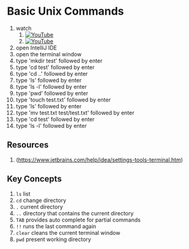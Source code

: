 # Basic Unix Commands

1. watch 
	1. [![YouTube](https://i.ytimg.com/vi/Jm8-UFf8IMg/default.jpg)](https://www.youtube.com/watch?v=Jm8-UFf8IMg)
	1. [![YouTube](https://i.ytimg.com/vi/Y_mKH-A5NcQ/default.jpg)](https://www.youtube.com/watch?v=Y_mKH-A5NcQ)
2. open IntelliJ IDE
3. open the terminal window 
4. type 'mkdir test' followed by enter
5. type 'cd test' followed by enter
6. type 'cd ..' followed by enter
7. type 'ls' followed by enter
8. type 'ls -l' followed by enter
9. type 'pwd' followed by enter
10. type 'touch test.txt' followed by enter
11. type 'ls' followed by enter
12. type 'mv test.txt test/test.txt' followed by enter
13. type 'cd test' followed by enter
14. type 'ls -l' followed by enter

## Resources
1. (https://www.jetbrains.com/help/idea/settings-tools-terminal.htm)

## Key Concepts
1. `ls` list
1. `cd` change directory
1. `.` current directory
1. `..` directory that contains the current directory
1. `TAB` provides auto complete for partial commands
1. `!!` runs the last command again
1. `clear` cleans the current terminal window
1. `pwd` present working directory

